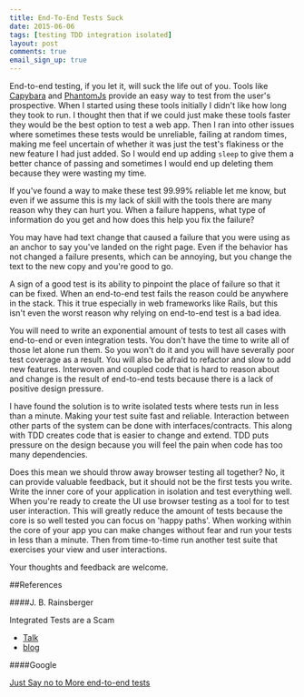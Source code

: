 ```yaml
---
title: End-To-End Tests Suck
date: 2015-06-06
tags: [testing TDD integration isolated]
layout: post
comments: true
email_sign_up: true
---
```

End-to-end testing, if you let it, will suck the life out of you. Tools like [Capybara](https://github.com/jnicklas/capybara) and [PhantomJs](http://phantomjs.org/) provide an easy way to test from the user's prospective. When I started using these tools initially I didn't like how long they took to run. I thought then that if we could just make these tools faster they would be the best option to test a web app. Then I ran into other issues where sometimes these tests would be unreliable, failing at random times, making me feel uncertain of whether it was just the test's flakiness or the new feature I had just added. So I would end up adding `sleep` to give them a better chance of passing and sometimes I would end up deleting them because they were wasting my time. 

If you've found a way to make these test 99.99% reliable let me know, but even if we assume this is my lack of skill with the tools there are many reason why they can hurt you. When a failure happens, what type of information do you get and how does this help you fix the failure? 

You may have had text change that caused a failure that you were using as an anchor to say you've landed on the right page. Even if the behavior has not changed a failure presents, which can be annoying, but you change the text to the new copy and you're good to go.

A sign of a good test is its ability to pinpoint the place of failure so that it can be fixed. When an end-to-end test fails the reason could be anywhere in the stack. This it true especially in web frameworks like Rails, but this isn't even the worst reason why relying on end-to-end test is a bad idea.

You will need to write an exponential amount of tests to test all cases with end-to-end or even integration tests. You don't have the time to write all of those let alone run them. So you won't do it and you will have severally poor test coverage as a result. You will also be afraid to refactor and slow to add new features. Interwoven and coupled code that is hard to reason about and change is the result of end-to-end tests because there is a lack of positive design pressure. 

I have found the solution is to write isolated tests where tests run in less than a minute. Making your test suite fast and reliable. Interaction between other parts of the system can be done with interfaces/contracts. This along with TDD creates code that is easier to change and extend. TDD puts pressure on the design because you will feel the pain when code has too many dependencies.

Does this mean we should throw away browser testing all together? No, it can provide valuable feedback, but it should not be the first tests you write. Write the inner core of your application in isolation and test everything well. When you're ready to create the UI use browser testing as a tool for to test user interaction. This will greatly reduce the amount of tests because the core is so well tested you can focus on 'happy paths'. When working within the core of your app you can make changes without fear and run your tests in less than a minute. Then from time-to-time run another test suite that exercises your view and user interactions.

Your thoughts and feedback are welcome.

##References

####J. B. Rainsberger

Integrated Tests are a Scam 

* [Talk](https://vimeo.com/80533536)
* [blog](http://blog.thecodewhisperer.com/2010/10/16/integrated-tests-are-a-scam)

####Google

[Just Say no to More end-to-end tests](http://googletesting.blogspot.co.uk/2015/04/just-say-no-to-more-end-to-end-tests.html)

